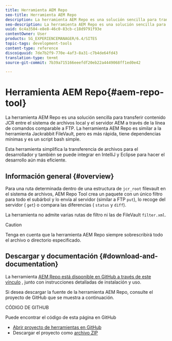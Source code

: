 ```yaml
---
title: Herramienta AEM Repo
seo-title: Herramienta AEM Repo
description: La herramienta AEM Repo es una solución sencilla para transferir contenido JCR entre el sistema de archivos local y el servidor AEM a través de la línea de comandos comparable a FTP. La herramienta AEM Repo es similar a la herramienta Jackrabbit FileVault, pero es más rápida, tiene dependencias mínimas y es un script bash simple.
seo-description: La herramienta AEM Repo es una solución sencilla para transferir contenido JCR entre el sistema de archivos local y el servidor AEM a través de la línea de comandos comparable a FTP. La herramienta AEM Repo es similar a la herramienta Jackrabbit FileVault, pero es más rápida, tiene dependencias mínimas y es un script bash simple.
uuid: 6c4a3504-e8e8-46c0-83cb-c18d9791f93e
contentOwner: User
products: SG_EXPERIENCEMANAGER/6.4/SITES
topic-tags: development-tools
content-type: reference
discoiquuid: 7de7b2f9-770e-4af3-8a31-c7b4de64fd43
translation-type: tm+mt
source-git-commit: 7b39a715166eeefdf20eb22a4449068ff1ed0e42

---
```



# Herramienta AEM Repo{#aem-repo-tool}

La herramienta AEM Repo es una solución sencilla para transferir contenido JCR entre el sistema de archivos local y el servidor AEM a través de la línea de comandos comparable a FTP. La herramienta AEM Repo es similar a la herramienta [](/help/sites-developing/ht-vlttool.md)Jackrabbit FileVault, pero es más rápida, tiene dependencias mínimas y es un script bash simple.

Esta herramienta simplifica la transferencia de archivos para el desarrollador y también se puede integrar en IntelliJ y Eclipse para hacer el desarrollo aún más eficiente.

## Información general {#overview}

Para una ruta determinada dentro de una estructura de `jcr_root` filevault en el sistema de archivos, AEM Repo Tool crea un paquete con un único filtro para todo el subárbol y lo envía al servidor (similar a FTP `put`), lo recoge del servidor ( `get`) o compara las diferencias ( `status` y `diff`).

La herramienta no admite varias rutas de filtro ni las de FileVault `filter.xml`.

>[!CAUTION]
>
>Tenga en cuenta que la herramienta AEM Repo siempre sobrescribirá todo el archivo o directorio especificado.

## Descargar y documentación {#download-and-documentation}

La herramienta [AEM Repo está disponible en GitHub a través de este vínculo](https://github.com/Adobe-Marketing-Cloud/tools/tree/master/repo) , junto con instrucciones detalladas de instalación y uso.

Si desea descargar la fuente de la herramienta AEM Repo, consulte el proyecto de GitHub que se muestra a continuación.

CÓDIGO DE GITHUB

Puede encontrar el código de esta página en GitHub

* [Abrir proyecto de herramientas en GitHub](https://github.com/Adobe-Marketing-Cloud/tools)
* Descargar el proyecto como [archivo ZIP](https://github.com/Adobe-Marketing-Cloud/tools/archive/master.zip)

